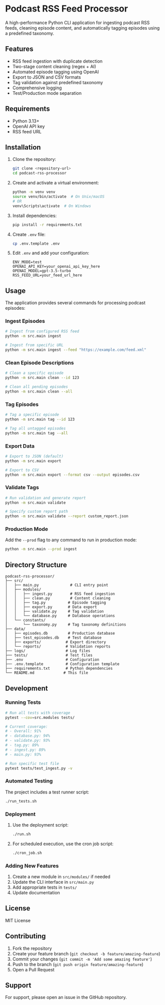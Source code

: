 # Podcast RSS Feed Processor

A high-performance Python CLI application for ingesting podcast RSS feeds, cleaning episode content, and automatically tagging episodes using a predefined taxonomy.

## Features

- RSS feed ingestion with duplicate detection
- Two-stage content cleaning (regex + AI)
- Automated episode tagging using OpenAI
- Export to JSON and CSV formats
- Tag validation against predefined taxonomy
- Comprehensive logging
- Test/Production mode separation

## Requirements

- Python 3.13+
- OpenAI API key
- RSS feed URL

## Installation

1. Clone the repository:
   ```bash
   git clone <repository-url>
   cd podcast-rss-processor
   ```

2. Create and activate a virtual environment:
   ```bash
   python -m venv venv
   source venv/bin/activate  # On Unix/macOS
   # OR
   venv\Scripts\activate  # On Windows
   ```

3. Install dependencies:
   ```bash
   pip install -r requirements.txt
   ```

4. Create `.env` file:
   ```bash
   cp .env.template .env
   ```

5. Edit `.env` and add your configuration:
   ```
   ENV_MODE=test
   OPENAI_API_KEY=your_openai_api_key_here
   OPENAI_MODEL=gpt-3.5-turbo
   RSS_FEED_URL=your_feed_url_here
   ```

## Usage

The application provides several commands for processing podcast episodes:

### Ingest Episodes

```bash
# Ingest from configured RSS feed
python -m src.main ingest

# Ingest from specific URL
python -m src.main ingest --feed "https://example.com/feed.xml"
```

### Clean Episode Descriptions

```bash
# Clean a specific episode
python -m src.main clean --id 123

# Clean all pending episodes
python -m src.main clean --all
```

### Tag Episodes

```bash
# Tag a specific episode
python -m src.main tag --id 123

# Tag all untagged episodes
python -m src.main tag --all
```

### Export Data

```bash
# Export to JSON (default)
python -m src.main export

# Export to CSV
python -m src.main export --format csv --output episodes.csv
```

### Validate Tags

```bash
# Run validation and generate report
python -m src.main validate

# Specify custom report path
python -m src.main validate --report custom_report.json
```

### Production Mode

Add the `--prod` flag to any command to run in production mode:

```bash
python -m src.main --prod ingest
```

## Directory Structure

```
podcast-rss-processor/
├── src/
│   ├── main.py              # CLI entry point
│   ├── modules/
│   │   ├── ingest.py        # RSS feed ingestion
│   │   ├── clean.py         # Content cleaning
│   │   ├── tag.py          # Episode tagging
│   │   ├── export.py       # Data export
│   │   ├── validate.py     # Tag validation
│   │   └── database.py     # Database operations
│   └── constants/
│       └── taxonomy.py     # Tag taxonomy definitions
├── data/
│   ├── episodes.db         # Production database
│   ├── test_episodes.db    # Test database
│   ├── exports/           # Export directory
│   └── reports/           # Validation reports
├── logs/                  # Log files
├── tests/                 # Test files
├── .env                   # Configuration
├── .env.template          # Configuration template
├── requirements.txt       # Python dependencies
└── README.md             # This file
```

## Development

### Running Tests

```bash
# Run all tests with coverage
pytest --cov=src.modules tests/

# Current coverage:
# - Overall: 91%
# - database.py: 94%
# - validate.py: 93%
# - tag.py: 89%
# - ingest.py: 89%
# - main.py: 93%

# Run specific test file
pytest tests/test_ingest.py -v
```

### Automated Testing

The project includes a test runner script:
```bash
./run_tests.sh
```

### Deployment

1. Use the deployment script:
   ```bash
   ./run.sh
   ```

2. For scheduled execution, use the cron job script:
   ```bash
   ./cron_job.sh
   ```

### Adding New Features

1. Create a new module in `src/modules/` if needed
2. Update the CLI interface in `src/main.py`
3. Add appropriate tests in `tests/`
4. Update documentation

## License

MIT License

## Contributing

1. Fork the repository
2. Create your feature branch (`git checkout -b feature/amazing-feature`)
3. Commit your changes (`git commit -m 'Add some amazing feature'`)
4. Push to the branch (`git push origin feature/amazing-feature`)
5. Open a Pull Request

## Support

For support, please open an issue in the GitHub repository. 